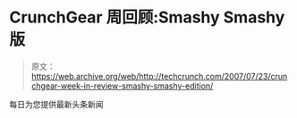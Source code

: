 # CrunchGear 周回顾:Smashy Smashy 版

> 原文：<https://web.archive.org/web/http://techcrunch.com/2007/07/23/crunchgear-week-in-review-smashy-smashy-edition/>

每日为您提供最新头条新闻